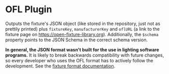 # OFL Plugin

Outputs the fixture's JSON object (like stored in the repository, just not as prettily printed) plus `fixtureKey`, `manufacturerKey` and `oflURL` (a link to the fixture page on <https://open-fixture-library.org>). Additionally, the `$schema` property points to the JSON Schema in the correct schema version.

**In general, the JSON format wasn't built for the use in lighting software programs.** It is likely to break backwards compatibility with future changes, so every developer who uses the OFL format has to actively follow the development. See the [fixture format documentation](https://github.com/OpenLightingProject/open-fixture-library/blob/schema-7.0.0/docs/fixture-format.md).

